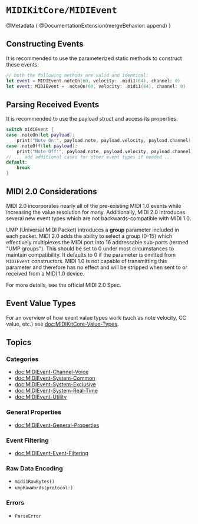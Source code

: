 # ``MIDIKitCore/MIDIEvent``

@Metadata {
    @DocumentationExtension(mergeBehavior: append)
}

## Constructing Events

It is recommended to use the parameterized static methods to construct these events:

```swift
// both the following methods are valid and identical:
let event = MIDIEvent.noteOn(60, velocity: .midi1(64), channel: 0)
let event: MIDIEvent = .noteOn(60, velocity: .midi1(64), channel: 0)
```

## Parsing Received Events

It is recommended to use the payload struct and access its properties.

```swift
switch midiEvent {
case .noteOn(let payload):
    print("Note On:", payload.note, payload.velocity, payload.channel)
case .noteOff(let payload):
    print("Note Off:", payload.note, payload.velocity, payload.channel)
// ... add additional cases for other event types if needed ...
default:
    break
}
```

## MIDI 2.0 Considerations

MIDI 2.0 incorporates nearly all of the pre-existing MIDI 1.0 events while increasing the value resolution for many. Additionally, MIDI 2.0 introduces several new event types which are not backwards-compatible with MIDI 1.0.

UMP (Universal MIDI Packet) introduces a **group** parameter included in each packet. MIDI 2.0 adds the ability to select a group (0-15) which effectively multiplexes the MIDI port into 16 addressable sub-ports (termed "UMP groups"). This should be set to 0 under most circumstances to maintain compatibility. It defaults to 0 if the parameter is omitted from `MIDIEvent` constructors. MIDI 1.0 is not capable of transmitting this parameter and therefore has no effect and will be stripped when sent to or received from a MIDI 1.0 device.

For more details, see the official MIDI 2.0 Spec.

## Event Value Types

For an overview of how event value types work (such as note velocity, CC value, etc.) see <doc:MIDIKitCore-Value-Types>.

## Topics

### Categories

- <doc:MIDIEvent-Channel-Voice>
- <doc:MIDIEvent-System-Common>
- <doc:MIDIEvent-System-Exclusive>
- <doc:MIDIEvent-System-Real-Time>
- <doc:MIDIEvent-Utility>

### General Properties

- <doc:MIDIEvent-General-Properties>

### Event Filtering

- <doc:MIDIEvent-Event-Filtering>

### Raw Data Encoding

- ``midi1RawBytes()``
- ``umpRawWords(protocol:)``

### Errors

- ``ParseError``
